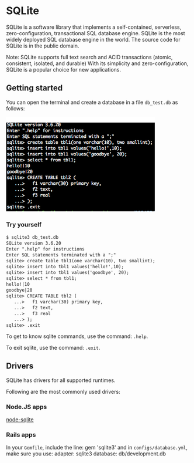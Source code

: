 # SQLite

SQLite is a software library that implements a self-contained, serverless, zero-configuration, transactional SQL database engine. SQLite is the most widely deployed SQL database engine in the world. The source code for SQLite is in the public domain.

Note: SQLite supports full text search and ACID transactions (atomic, consistent, isolated, and durable)
With its simplicity and zero-configuration, SQLite is a popular choice for new applications.

## Getting started

You can open the terminal and create a database in a file `db_test.db` as follows:

![Screenshot of creating a simple sqlite db](./resources/images/sqlite3_simple_db.png)

### Try yourself

```no-highlight
$ sqlite3 db_test.db
SQLite version 3.6.20
Enter ".help" for instructions
Enter SQL statements terminated with a ";"
sqlite> create table tbl1(one varchar(10), two smallint);
sqlite> insert into tbl1 values('hello!',10);
sqlite> insert into tbl1 values('goodbye', 20);
sqlite> select * from tbl1;
hello!|10
goodbye|20
sqlite> CREATE TABLE tbl2 (
   ...>   f1 varchar(30) primary key,
   ...>   f2 text,
   ...>   f3 real
   ...> );
sqlite> .exit
```

To get to know sqlite commands, use the command: `.help`.

To exit sqlite, use the command: `.exit`.

## Drivers
SQLite has drivers for all supported runtimes.

Following are the most commonly used drivers:

### Node.JS apps

[node-sqlite](https://github.com/orlandov/node-sqlite)

### Rails apps

In your `Gemfile`, include the line:
    gem 'sqlite3'
and in `configs/database.yml`, make sure you use:
    adapter: sqlite3
    database: db/development.db
